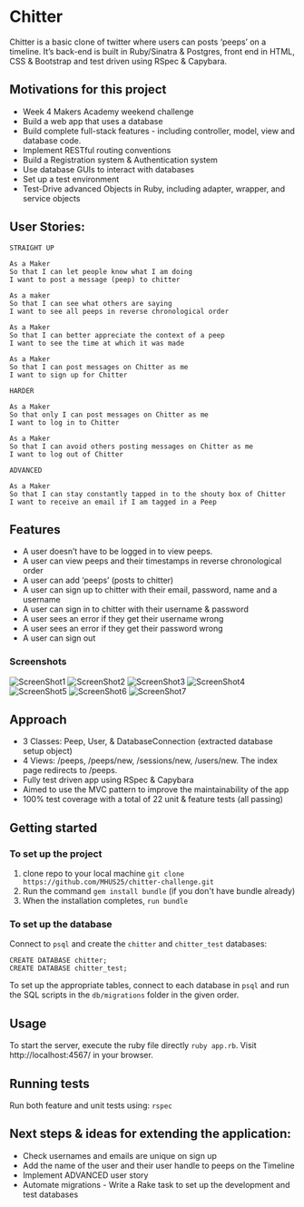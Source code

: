 # Chitter

Chitter is a basic clone of twitter where users can posts ‘peeps’ on a timeline.
It’s back-end is built in Ruby/Sinatra & Postgres, front end in HTML, CSS & Bootstrap and test driven using RSpec & Capybara.

## Motivations for this project

* Week 4 Makers Academy weekend challenge
* Build a web app that uses a database
* Build complete full-stack features - including controller, model, view and database code.
* Implement RESTful routing conventions
* Build a Registration system & Authentication system
* Use database GUIs to interact with databases
* Set up a test environment
* Test-Drive advanced Objects in Ruby, including adapter, wrapper, and service objects

## User Stories:

```
STRAIGHT UP

As a Maker
So that I can let people know what I am doing  
I want to post a message (peep) to chitter

As a maker
So that I can see what others are saying  
I want to see all peeps in reverse chronological order

As a Maker
So that I can better appreciate the context of a peep
I want to see the time at which it was made

As a Maker
So that I can post messages on Chitter as me
I want to sign up for Chitter

HARDER

As a Maker
So that only I can post messages on Chitter as me
I want to log in to Chitter

As a Maker
So that I can avoid others posting messages on Chitter as me
I want to log out of Chitter

ADVANCED

As a Maker
So that I can stay constantly tapped in to the shouty box of Chitter
I want to receive an email if I am tagged in a Peep
```

## Features

* A user doesn’t have to be logged in to view peeps.
* A user can view peeps and their timestamps in reverse chronological order
* A user can add ‘peeps’ (posts to chitter)
* A user can sign up to chitter with their email, password, name and a username
* A user can sign in to chitter with their username & password
* A user sees an error if they get their username wrong
* A user sees an error if they get their password wrong
* A user can sign out

### Screenshots

![ScreenShot1](./public/images/ScreenShot1.png)
![ScreenShot2](./public/images/ScreenShot2.png)
![ScreenShot3](./public/images/ScreenShot3.png)
![ScreenShot4](./public/images/ScreenShot4.png)
![ScreenShot5](./public/images/ScreenShot5.png)
![ScreenShot6](./public/images/ScreenShot6.png)
![ScreenShot7](./public/images/ScreenShot7.png)

## Approach

* 3 Classes: Peep, User, & DatabaseConnection (extracted database setup object)
* 4 Views: /peeps, /peeps/new, /sessions/new, /users/new. The index page redirects to /peeps.
* Fully test driven app using RSpec & Capybara
* Aimed to use the MVC pattern to improve the maintainability of the app
* 100% test coverage with a total of 22 unit & feature tests (all passing)

## Getting started

### To set up the project

1. clone repo to your local machine `git clone https://github.com/MHUS25/chitter-challenge.git`
2. Run the command `gem install bundle` (if you don't have bundle already)
3. When the installation completes, `run bundle`

### To set up the database

Connect to `psql` and create the `chitter` and `chitter_test` databases:

```
CREATE DATABASE chitter;
CREATE DATABASE chitter_test;
```

To set up the appropriate tables, connect to each database in `psql` and run the SQL scripts in the `db/migrations` folder in the given order.

## Usage

To start the server, execute the ruby file directly `ruby app.rb`.
Visit http://localhost:4567/ in your browser.

## Running tests

Run both feature and unit tests using:
`rspec`

## Next steps & ideas for extending the application:

* Check usernames and emails are unique on sign up
* Add the name of the user and their user handle to peeps on the Timeline
* Implement ADVANCED user story
* Automate migrations - Write a Rake task to set up the development and test databases
